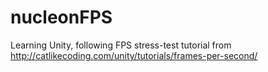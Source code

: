 # nucleonFPS

Learning Unity, following FPS stress-test tutorial from http://catlikecoding.com/unity/tutorials/frames-per-second/
